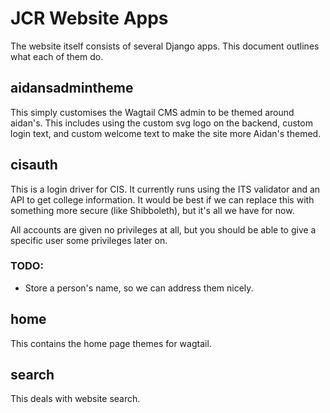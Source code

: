 # JCR Website Apps
The website itself consists of several Django apps. This document outlines what each of them do.

## aidansadmintheme
This simply customises the Wagtail CMS admin to be themed around aidan's. This includes using the custom svg logo on the backend, custom login text, and custom welcome text to make the site more Aidan's themed.

## cisauth
This is a login driver for CIS. It currently runs using the ITS validator and an API to get college information. It would be best if we can replace this with something more secure (like Shibboleth), but it's all we have for now.

All accounts are given no privileges at all, but you should be able to give a specific user some privileges later on.

### TODO:
+ Store a person's name, so we can address them nicely.

## home
This contains the home page themes for wagtail.

## search
This deals with website search.


